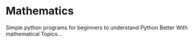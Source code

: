 # Mathematics
Simple python programs for beginners to understand Python Better With mathematical Topics...
